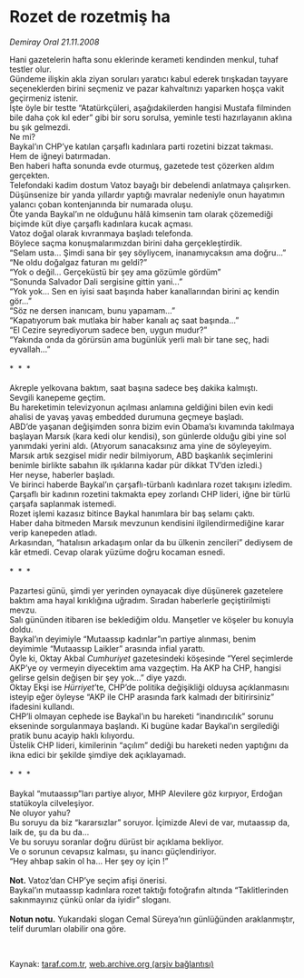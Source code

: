 # Rozet de rozetmiş ha

*Demiray Oral 21.11.2008*

<div class="taraf_structure_2col_1zq">
<div class="margen_n">



 <p>Hani gazetelerin hafta sonu eklerinde kerameti kendinden menkul, tuhaf testler olur. <br/>Gündeme ilişkin akla ziyan soruları yaratıcı kabul ederek tırışkadan tayyare seçeneklerden birini seçmeniz ve pazar kahvaltınızı yaparken hoşça vakit geçirmeniz istenir. <br/>İşte öyle bir testte “Atatürkçüleri, aşağıdakilerden hangisi Mustafa filminden bile daha çok kıl eder” gibi bir soru sorulsa, yeminle testi hazırlayanın aklına bu şık gelmezdi. <br/>Ne mi? <br/>Baykal’ın CHP’ye katılan çarşaflı kadınlara parti rozetini bizzat takması. <br/>Hem de iğneyi batırmadan. <br/>Ben haberi hafta sonunda evde oturmuş, gazetede test çözerken aldım gerçekten. <br/>Telefondaki kadim dostum Vatoz bayağı bir debelendi anlatmaya çalışırken. <br/>Düşünsenize bir yanda yıllardır yaptığı mavralar nedeniyle onun hayatımın yalancı çoban kontenjanında bir numarada oluşu. <br/>Öte yanda Baykal’ın ne olduğunu hâlâ kimsenin tam olarak çözemediği biçimde küt diye çarşaflı kadınlara kucak açması. <br/>Vatoz doğal olarak kıvranmaya başladı telefonda. <br/>Böylece saçma konuşmalarımızdan birini daha gerçekleştirdik. <br/>“Selam usta... Şimdi sana bir şey söyliycem, inanamıycaksın ama doğru...” <br/>“Ne oldu doğalgaz faturan mı geldi?” <br/>“Yok o değil... Gerçeküstü bir şey ama gözümle gördüm” <br/>“Sonunda Salvador Dali sergisine gittin yani...” <br/>“Yok yok... Sen en iyisi saat başında haber kanallarından birini aç kendin gör...” <br/>“Söz ne dersen inanıcam, bunu yapamam...” <br/>“Kapatıyorum bak mutlaka bir haber kanalı aç saat başında...” <br/>“El Cezire seyrediyorum sadece ben, uygun mudur?” <br/>“Yakında onda da görürsün ama bugünlük yerli malı bir tane seç, hadi eyvallah...” <br/><br/>*  *  * <br/><br/>Akreple yelkovana baktım, saat başına sadece beş dakika kalmıştı. <br/>Sevgili kanepeme geçtim. <br/>Bu hareketimin televizyonun açılması anlamına geldiğini bilen evin kedi ahalisi de yavaş yavaş embedded durumuna geçmeye başladı. <br/>ABD’de yaşanan değişimden sonra bizim evin Obama’sı kıvamında takılmaya başlayan Marsık (kara kedi olur kendisi), son günlerde olduğu gibi yine sol yanımdaki yerini aldı. (Atıyorum sanacaksınız ama yine de söyleyeyim. Marsık artık sezgisel midir nedir bilmiyorum, ABD başkanlık seçimlerini benimle birlikte sabahın ilk ışıklarına kadar pür dikkat TV’den izledi.) <br/>Her neyse, haberler başladı. <br/>Ve birinci haberde Baykal’ın çarşaflı-türbanlı kadınlara rozet takışını izledim. <br/>Çarşaflı bir kadının rozetini takmakta epey zorlandı CHP lideri, iğne bir türlü çarşafa saplanmak istemedi. <br/>Rozet işlemi kazasız bitince Baykal hanımlara bir baş selamı çaktı. <br/>Haber daha bitmeden Marsık mevzunun kendisini ilgilendirmediğine karar verip kanepeden atladı. <br/>Arkasından, “hatalısın arkadaşım onlar da bu ülkenin zencileri” dediysem de kâr etmedi. Cevap olarak yüzüme doğru kocaman esnedi. <br/><br/>*  *  * <br/><br/>Pazartesi günü, şimdi yer yerinden oynayacak diye düşünerek gazetelere baktım ama hayal kırıklığına uğradım. Sıradan haberlerle geçiştirilmişti mevzu. <br/>Salı gününden itibaren ise beklediğim oldu. Manşetler ve köşeler bu konuyla doldu. <br/>Baykal’ın deyimiyle “Mutaassıp kadınlar”ın partiye alınması, benim deyimimle “Mutaassıp Laikler” arasında infial yarattı. <br/>Öyle ki, Oktay Akbal <i>Cumhuriyet</i> gazetesindeki köşesinde “Yerel seçimlerde AKP’ye oy vermeyin diyecektim ama vazgeçtim. Ha AKP ha CHP, hangisi gelirse gelsin değişen bir şey yok...” diye yazdı. <br/>Oktay Ekşi ise <i>Hürriyet</i>’te, CHP’de politika değişikliği olduysa açıklanmasını isteyip eğer öyleyse “AKP ile CHP arasında fark kalmadı der bitirirsiniz” ifadesini kullandı. <br/>CHP’li olmayan cephede ise Baykal’ın bu hareketi “inandırıcılık” sorunu ekseninde sorgulanmaya başlandı. Ki bugüne kadar Baykal’ın sergilediği pratik bunu acayip haklı kılıyordu. <br/>Üstelik CHP lideri, kimilerinin “açılım” dediği bu hareketi neden yaptığını da ikna edici bir şekilde şimdiye dek açıklayamadı. <br/><br/>*  *  * <br/><br/>Baykal “mutaassıp”ları partiye alıyor, MHP Alevilere göz kırpıyor, Erdoğan statükoyla cilveleşiyor. <br/>Ne oluyor yahu? <br/>Bu soruyu da biz “kararsızlar” soruyor. İçimizde Alevi de var, mutaassıp da, laik de, şu da bu da... <br/>Ve bu soruyu soranlar doğru dürüst bir açıklama bekliyor. <br/>Ve o sorunun cevapsız kalması, şu inancı güçlendiriyor. <br/>“Hey ahbap sakin ol ha... Her şey oy için !”<b> <br/><br/>Not.</b> Vatoz’dan CHP’ye seçim afişi önerisi. <br/>Baykal’ın mutaassıp kadınlara rozet taktığı fotoğrafın altında “Taklitlerinden sakınmayınız çünkü onlar da iyidir” sloganı. <b><br/><br/>Notun notu.</b> Yukarıdaki slogan Cemal Süreya’nın günlüğünden araklanmıştır, telif durumları olabilir ona göre.</p>

<br/>


<div id="taraf_not">
</div>

</div>


</div>

Kaynak: [taraf.com.tr](http://www.taraf.com.tr:80/makale/2764.htm), [web.archive.org (arşiv bağlantısı)](http://web.archive.org/web/20081220053705/http://www.taraf.com.tr:80/makale/2764.htm)
